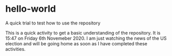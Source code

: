 # hello-world
A quick trial to test how to use the repository

This is a quick activity to get a basic understanding of the repository. It is 15:47 on Friday 6th Novemeber 2020. I am just watching the news of the US election and will be going home as soon as I have completed these activities. 
